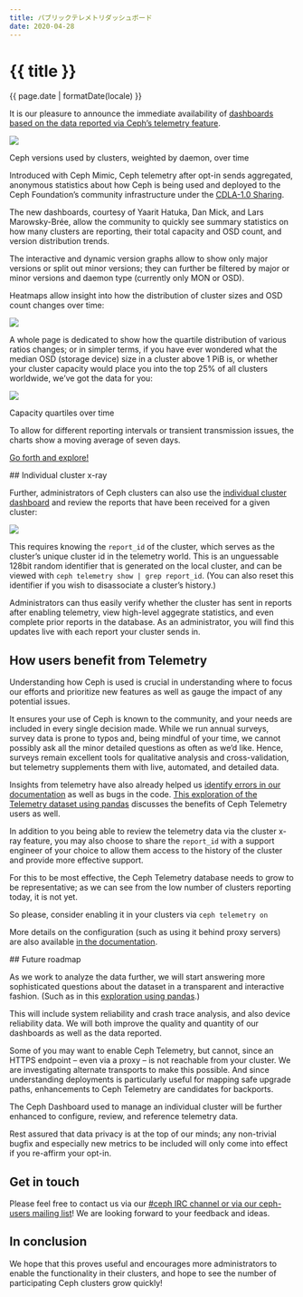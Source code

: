 ```yaml
---
title: パブリックテレメトリダッシュボード
date: 2020-04-28
---
```


# {{ title }}

<time datetime="{{ page.date }}">{{ page.date | formatDate(locale) }}</time>

It is our pleasure to announce the immediate availability of [dashboards based on the data reported via Ceph’s telemetry feature](https://telemetry-public.ceph.com/).

![](https://i1.wp.com/ceph.io/wp-content/uploads/2020/04/Screenshot_2020-04-28-Telemetry-Grafana.png?fit=1024%2C628&ssl=1)

Ceph versions used by clusters, weighted by daemon, over time

Introduced with Ceph Mimic, Ceph telemetry after opt-in sends aggregated, anonymous statistics about how Ceph is being used and deployed to the Ceph Foundation’s community infrastructure under the [CDLA-1.0 Sharing](https://cdla.io/sharing-1-0/).

The new dashboards, courtesy of Yaarit Hatuka, Dan Mick, and Lars Marowsky-Brée, allow the community to quickly see summary statistics on how many clusters are reporting, their total capacity and OSD count, and version distribution trends.

The interactive and dynamic version graphs allow to show only major versions or split out minor versions; they can further be filtered by major or minor versions and daemon type (currently only MON or OSD).

Heatmaps allow insight into how the distribution of cluster sizes and OSD count changes over time:

![](https://i0.wp.com/ceph.io/wp-content/uploads/2020/04/Screenshot_2020-04-27-Telemetry-Grafana1.png?fit=1024%2C435&ssl=1)

A whole page is dedicated to show how the quartile distribution of various ratios changes; or in simpler terms, if you have ever wondered what the median OSD (storage device) size in a cluster above 1 PiB is, or whether your cluster capacity would place you into the top 25% of all clusters worldwide, we’ve got the data for you:

![](https://i2.wp.com/ceph.io/wp-content/uploads/2020/04/Screenshot_2020-04-27-Capacity-Density-Grafana.png?fit=1024%2C324&ssl=1)

Capacity quartiles over time

To allow for different reporting intervals or transient transmission issues, the charts show a moving average of seven days.

[Go forth and explore!](https://telemetry-public.ceph.com/)

## Individual cluster x-ray

Further, administrators of Ceph clusters can also use the [individual cluster dashboard](https://telemetry-public.ceph.com/d/Vs60mbqZk/x-ray?orgId=1) and review the reports that have been received for a given cluster:

![](https://i0.wp.com/ceph.io/wp-content/uploads/2020/04/Screenshot_2020-04-27-X-ray-Grafana.png?fit=1024%2C778&ssl=1)

This requires knowing the `report_id` of the cluster, which serves as the cluster’s unique cluster id in the telemetry world. This is an unguessable 128bit random identifier that is generated on the local cluster, and can be viewed with `ceph telemetry show | grep report_id`. (You can also reset this identifier if you wish to disassociate a cluster’s history.)

Administrators can thus easily verify whether the cluster has sent in reports after enabling telemetry, view high-level aggegrate statistics, and even complete prior reports in the database. As an administrator, you will find this updates live with each report your cluster sends in.

## How users benefit from Telemetry

Understanding how Ceph is used is crucial in understanding where to focus our efforts and prioritize new features as well as gauge the impact of any potential issues.

It ensures your use of Ceph is known to the community, and your needs are included in every single decision made. While we run annual surveys, survey data is prone to typos and, being mindful of your time, we cannot possibly ask all the minor detailed questions as often as we’d like. Hence, surveys remain excellent tools for qualitative analysis and cross-validation, but telemetry supplements them with live, automated, and detailed data.

Insights from telemetry have also already helped us [identify errors in our documentation](https://ceph.io/community/the-first-telemetry-results-are-in/) as well as bugs in the code. [This exploration of the Telemetry dataset using pandas](https://www.slideshare.net/LarsMarowskyBre/ceph-telemetry-improving-softwaredefinedstorage-outcomes) discusses the benefits of Ceph Telemetry users as well.

In addition to you being able to review the telemetry data via the cluster x-ray feature, you may also choose to share the `report_id` with a support engineer of your choice to allow them access to the history of the cluster and provide more effective support.

For this to be most effective, the Ceph Telemetry database needs to grow to be representative; as we can see from the low number of clusters reporting today, it is not yet.

So please, consider enabling it in your clusters via `ceph telemetry on`

More details on the configuration (such as using it behind proxy servers) are also available [in the documentation](https://docs.ceph.com/docs/master/mgr/telemetry/).

## Future roadmap

As we work to analyze the data further, we will start answering more sophisticated questions about the dataset in a transparent and interactive fashion. (Such as in this [exploration using pandas](https://www.slideshare.net/LarsMarowskyBre/ceph-telemetry-improving-softwaredefinedstorage-outcomes).)

This will include system reliability and crash trace analysis, and also device reliability data. We will both improve the quality and quantity of our dashboards as well as the data reported.

Some of you may want to enable Ceph Telemetry, but cannot, since an HTTPS endpoint – even via a proxy – is not reachable from your cluster. We are investigating alternate transports to make this possible. And since understanding deployments is particularly useful for mapping safe upgrade paths, enhancements to Ceph Telemetry are candidates for backports.

The Ceph Dashboard used to manage an individual cluster will be further enhanced to configure, review, and reference telemetry data.

Rest assured that data privacy is at the top of our minds; any non-trivial bugfix and especially new metrics to be included will only come into effect if you re-affirm your opt-in.

## Get in touch

Please feel free to contact us via our [#ceph IRC channel or via our ceph-users mailing list](https://ceph.io/irc/)! We are looking forward to your feedback and ideas.

## In conclusion

We hope that this proves useful and encourages more administrators to enable the functionality in their clusters, and hope to see the number of participating Ceph clusters grow quickly!
